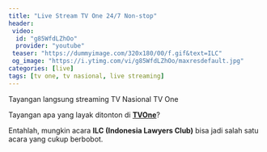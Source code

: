 ```yaml
---
title: "Live Stream TV One 24/7 Non-stop"
header:
 video:
  id: "g85WfdLZhOo"
  provider: "youtube"
 teaser: "https://dummyimage.com/320x180/00/f.gif&text=ILC"
 og_image: "https://i.ytimg.com/vi/g85WfdLZhOo/maxresdefault.jpg"
categories: [live]
tags: [tv one, tv nasional, live streaming]
---
```

Tayangan langsung streaming TV Nasional TV One

Tayangan apa yang layak ditonton di **[TVOne](/live/streaming-tv-one/)**?

Entahlah, mungkin acara **ILC (Indonesia Lawyers Club)** bisa jadi salah satu acara yang cukup berbobot.
